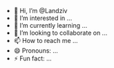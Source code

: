 - 👋 Hi, I’m @Landziv
- 👀 I’m interested in ...
- 🌱 I’m currently learning ...
- 💞️ I’m looking to collaborate on ...
- 📫 How to reach me ...
- 😄 Pronouns: ...
- ⚡ Fun fact: ...

<!---
Landziv/Landziv is a ✨ special ✨ repository because its `README.md` (this file) appears on your GitHub profile.
You can click the Preview link to take a look at your changes.
--->
